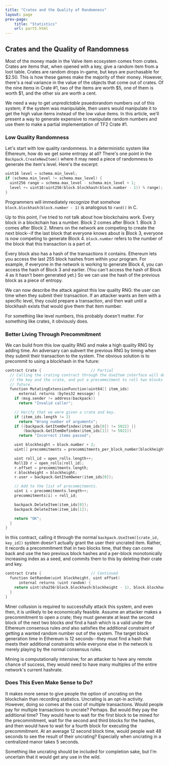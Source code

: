 ```yaml
---
title: "Crates and the Quality of Randomness"
layout: page
prev-page:
    title: "Statistics"
    url: part5.html
---
```


Crates and the Quality of Randomness
------------------------------------

Most of the money made in the Valve item ecosystem comes from crates. Crates are items that, when opened with a key, give a random item from a loot table. Crates are random drops in-game, but keys are purchasable for $2.50. This is how these games make the majority of their money. However, there's a real variance in the value of the objects that come out of crates. Of the nine items in Crate #1, two of the items are worth $5, one of them is worth $1, and the other six are worth a cent.

We need a way to get _unpredictable_ psuedorandom numbers out of this system; if the system was manipulable, then users would manipulate it to get the high value items instead of the low value items. In this article, we'll present a way to generate expensive to manipulate random numbers and use them to make a partial implementation of TF2 Crate #1.

### Low Quality Randomness

Let's start with low quality randomness. In a deterministic system like Ethereum, how do we get some entropy at all? There's one point in the `Backpack.CreateNewItem()` where it may need a piece of randomness to generate the item's level. Here's the excerpt:

```cpp
uint16 level = schema.min_level;
if (schema.min_level != schema.max_level) {
  uint256 range = schema.max_level - schema.min_level + 1;
  level += uint16(uint256(block.blockhash(block.number - 1)) % range);
}
```

Programmers will immediately recognize that somehow `block.blockhash(block.number - 1)` is analogous to `rand()` in C.

Up to this point, I've tried to not talk about how blockchains work. Every block in a blockchain has a number. Block 2 comes after Block 1. Block 3 comes after Block 2. Miners on the network are competing to create the next block--if the last block that everyone knows about is Block 3, everyone is now competing to generate Block 4. `block.number` refers to the number of the block that this transaction is a part of.

Every block also has a hash of the transactions it contains. Ethereum lets you access the last 255 block hashes from within your program. For example, if everyone in the network is working to generate Block 4, you can access the hash of Block 3 and earlier. (You can't access the hash of Block 4 as it hasn't been generated yet.) So we can use the hash of the previous block as a piece of entropy.

We can now describe the attack against this low quality RNG: the user can time when they submit their transaction. If an attacker wants an item with a specific level, they could prepare a transaction, and then wait until a blockhash exists that would give them that item number.

For something like level numbers, this probably doesn't matter. For something like crates, it obviously does.

### Better Living Through Precommitment

We can build from this low quality RNG and make a high quality RNG by adding time. An adversary can subvert the previous RNG by timing when they submit their transaction to the system. The obvious solution is to precommit to using a blockhash in the future:

```cpp
contract Crate {                      // Partial
  // Calling the crating contract through the UseItem interface will destroy
  // the key and the crate, and put a precommitment to roll two blocks into the
  // future.
  function MutatingExtensionFunction(uint64[] item_ids)
      external returns (bytes32 message) {
    if (msg.sender != address(backpack))
      return "Invalid caller";

    // Verify that we were given a crate and key.
    if (item_ids.length != 2)
      return "Wrong number of arguments";
    if ((backpack.GetItemDefindex(item_ids[0]) != 5022) ||
        (backpack.GetItemDefindex(item_ids[1]) != 5021))
      return "Incorrect items passed";

    uint blockheight = block.number + 2;
    uint[] precommitments = precommitments_per_block_number[blockheight];

    uint roll_id = open_rolls.length++;
    RollID r = open_rolls[roll_id];
    r.offset = precommitments.length;
    r.blockheight = blockheight;
    r.user = backpack.GetItemOwner(item_ids[0]);

    // Add to the list of precommitments.
    uint i = precommitments.length++;
    precommitments[i] = roll_id;

    backpack.DeleteItem(item_ids[0]);
    backpack.DeleteItem(item_ids[1]);

    return "OK";
  }
}
```

In this contract, calling it through the normal `backpack.UseItem([crate_id, key_id])` system doesn't actually grant the user their uncrated item. Rather, it records a precommitment that in two blocks time, that they can come back and use the two previous block hashes and a per-block monotonically increasing index as a seed, and commits them to this by deleting their crate and key.

```cpp
contract Crate {                      // Continued
  function GetRandom(uint blockheight, uint offset)
      internal returns (uint random) {
    return uint(sha256(block.blockhash(blockheight - 1), block.blockhash(blockheight), offset));
  }
}
```

Miner collusion is required to successfully attack this system, and even then, it is unlikely to be economically feasible. Assume an attacker makes a precommitment to open a crate; they must generate at least the second block of the next two blocks _and_ find a hash which is a valid under the Ethereum consensus rules _and_ also satisfies the additional constraint of getting a wanted random number out of the system. The target block generation time in Ethereum is 12 seconds--they must find a hash that meets their additional constraints while everyone else in the network is merely playing by the normal consensus rules.

Mining is computationally intensive; for an attacker to have any remote chance of success, they would need to have many multiples of the entire network's current hashrate.

### Does This Even Make Sense to Do?

It makes more sense to give people the option of uncrating on the blockchain than recording statistics. Uncrating is an opt-in activity. However, doing so comes at the cost of multiple transactions. Would people pay for multiple transactions to uncrate? Perhaps. But would they pay the additional time? They would have to wait for the first block to be mined for the precommitment, wait for the second and third blocks for the hashes, and then would have to wait for a fourth block for executing the precommitment. At an average 12 second block time, would people wait 48 seconds to see the result of their uncrating? Especially when uncrating in a centralized manor takes 5 seconds.

Something like uncrating should be included for completion sake, but I'm uncertain that it would get any use in the wild.
